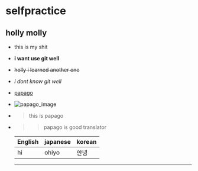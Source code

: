 # selfpractice
## holly molly
* this is my shit
* **i want use git well**
* ~~holly i learned another one~~
* *i dont know git well* 
* [papago](https://papago.naver.com/)
* ![papago_image](https://papago.naver.com/97ec80a681e94540414daf2fb855ba3b.svg)
* >this is papago
* >>papago is good translator

  | English | japanese | korean |
  |---------|----------|--------|
  |   hi    |  ohiyo   |  안녕  |

  ---
  